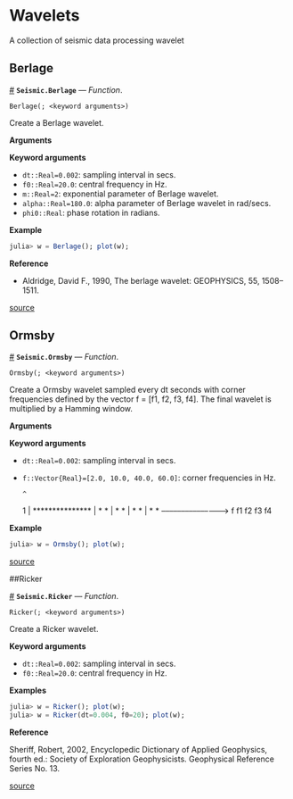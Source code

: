 
<a id='Wavelets-1'></a>

# Wavelets


A collection of seismic data processing wavelet


<a id='Berlage-1'></a>

## Berlage

<a id='Seismic.Berlage' href='#Seismic.Berlage'>#</a>
**`Seismic.Berlage`** &mdash; *Function*.



```
Berlage(; <keyword arguments>)
```

Create a Berlage wavelet.

**Arguments**

**Keyword arguments**

  * `dt::Real=0.002`: sampling interval in secs.
  * `f0::Real=20.0`: central frequency in Hz.
  * `m::Real=2`: exponential parameter of Berlage wavelet.
  * `alpha::Real=180.0`: alpha parameter of Berlage wavelet in rad/secs.
  * `phi0::Real`: phase rotation in radians.

**Example**

```julia
julia> w = Berlage(); plot(w);
```

**Reference**

  * Aldridge, David F., 1990, The berlage wavelet: GEOPHYSICS, 55, 1508–1511.


<a target='_blank' href='https://github.com/SeismicJulia/Seismic.jl/tree/1a25a1bbf48a024485d09f38056cfe737119f381/src/Wavelets/Berlage.jl#L1-L24' class='documenter-source'>source</a><br>


<a id='Ormsby-1'></a>

## Ormsby

<a id='Seismic.Ormsby' href='#Seismic.Ormsby'>#</a>
**`Seismic.Ormsby`** &mdash; *Function*.



```
Ormsby(; <keyword arguments>)
```

Create a Ormsby wavelet sampled every dt seconds with corner frequencies defined by the vector f = [f1, f2, f3, f4]. The final wavelet is multiplied by a Hamming window. 

**Arguments**

**Keyword arguments**

  * `dt::Real=0.002`: sampling interval in secs.
  * `f::Vector{Real}=[2.0, 10.0, 40.0, 60.0]`: corner frequencies in Hz.

    ```
    ^
    ```

    1 |     ***************     |    *               *     |   *                 *     |  *                   *      | *                     *      ––––––––––––––-> f        f1  f2           f3  f4

**Example**

```julia
julia> w = Ormsby(); plot(w);
```


<a target='_blank' href='https://github.com/SeismicJulia/Seismic.jl/tree/1a25a1bbf48a024485d09f38056cfe737119f381/src/Wavelets/Ormsby.jl#L1-L28' class='documenter-source'>source</a><br>


##Ricker

<a id='Seismic.Ricker' href='#Seismic.Ricker'>#</a>
**`Seismic.Ricker`** &mdash; *Function*.



```
Ricker(; <keyword arguments>)
```

Create a Ricker wavelet.

**Keyword arguments**

  * `dt::Real=0.002`: sampling interval in secs.
  * `f0::Real=20.0`: central frequency in Hz.

**Examples**

```julia
julia> w = Ricker(); plot(w);
julia> w = Ricker(dt=0.004, f0=20); plot(w);
```

**Reference**

Sheriff, Robert, 2002, Encyclopedic Dictionary of Applied Geophysics, fourth ed.: Society of Exploration Geophysicists. Geophysical Reference Series No. 13.


<a target='_blank' href='https://github.com/SeismicJulia/Seismic.jl/tree/1a25a1bbf48a024485d09f38056cfe737119f381/src/Wavelets/Ricker.jl#L1-L19' class='documenter-source'>source</a><br>


